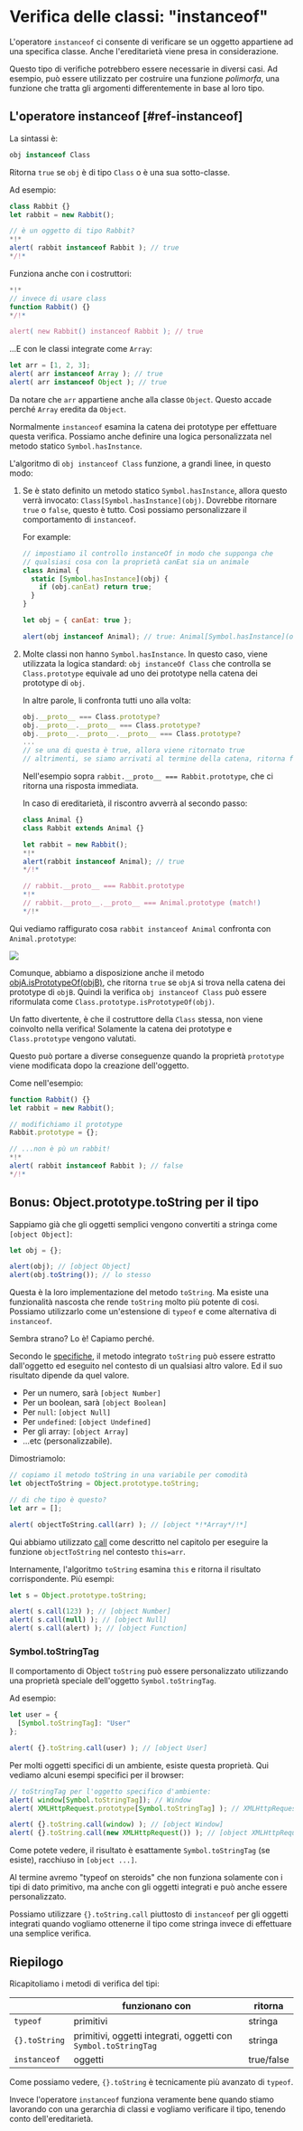# Verifica delle classi: "instanceof"

L'operatore `instanceof` ci consente di verificare se un oggetto appartiene ad una specifica classe. Anche l'ereditarietà viene presa in considerazione.

Questo tipo di verifiche potrebbero essere necessarie in diversi casi. Ad esempio, può essere utilizzato per costruire una funzione *polimorfa*, una funzione che tratta gli argomenti differentemente in base al loro tipo.

## L'operatore instanceof [#ref-instanceof]

La sintassi è:
```js
obj instanceof Class
```

Ritorna `true` se `obj` è di tipo `Class` o è una sua sotto-classe.

Ad esempio:

```js run
class Rabbit {}
let rabbit = new Rabbit();

// è un oggetto di tipo Rabbit?
*!*
alert( rabbit instanceof Rabbit ); // true
*/!*
```

Funziona anche con i costruttori:

```js run
*!*
// invece di usare class
function Rabbit() {}
*/!*

alert( new Rabbit() instanceof Rabbit ); // true
```

...E con le classi integrate come `Array`:

```js run
let arr = [1, 2, 3];
alert( arr instanceof Array ); // true
alert( arr instanceof Object ); // true
```

Da notare che `arr` appartiene anche alla classe `Object`. Questo accade perché `Array` eredita da `Object`.

Normalmente `instanceof` esamina la catena dei prototype per effettuare questa verifica. Possiamo anche definire una logica personalizzata nel metodo statico `Symbol.hasInstance`.

L'algoritmo di `obj instanceof Class` funzione, a grandi linee, in questo modo:

1. Se è stato definito un metodo statico `Symbol.hasInstance`, allora questo verrà invocato: `Class[Symbol.hasInstance](obj)`. Dovrebbe ritornare `true` o `false`, questo è tutto. Così possiamo personalizzare il comportamento di `instanceof`.

    For example:

    ```js run
    // impostiamo il controllo instanceOf in modo che supponga che
    // qualsiasi cosa con la proprietà canEat sia un animale
    class Animal {
      static [Symbol.hasInstance](obj) {
        if (obj.canEat) return true;
      }
    }

    let obj = { canEat: true };

    alert(obj instanceof Animal); // true: Animal[Symbol.hasInstance](obj) è stato invocato
    ```

2. Molte classi non hanno `Symbol.hasInstance`. In questo caso, viene utilizzata la logica standard: `obj instanceOf Class` che controlla se `Class.prototype` equivale ad uno dei prototype nella catena dei prototype di `obj`.

    In altre parole, li confronta tutti uno alla volta:
    ```js
    obj.__proto__ === Class.prototype?
    obj.__proto__.__proto__ === Class.prototype?
    obj.__proto__.__proto__.__proto__ === Class.prototype?
    ...
    // se una di questa è true, allora viene ritornato true
    // altrimenti, se siamo arrivati al termine della catena, ritorna false
    ```

    Nell'esempio sopra `rabbit.__proto__ === Rabbit.prototype`, che ci ritorna una risposta immediata.

    In caso di ereditarietà, il riscontro avverrà al secondo passo:

    ```js run
    class Animal {}
    class Rabbit extends Animal {}

    let rabbit = new Rabbit();
    *!*
    alert(rabbit instanceof Animal); // true
    */!*

    // rabbit.__proto__ === Rabbit.prototype
    *!*
    // rabbit.__proto__.__proto__ === Animal.prototype (match!)
    */!*
    ```

Qui vediamo raffigurato cosa `rabbit instanceof Animal` confronta con `Animal.prototype`:

![](instanceof.svg)

Comunque, abbiamo a disposizione anche il metodo [objA.isPrototypeOf(objB)](mdn:js/object/isPrototypeOf), che ritorna `true` se `objA` si trova nella catena dei prototype di `objB`. Quindi la verifica `obj instanceof Class` può essere riformulata come `Class.prototype.isPrototypeOf(obj)`.

Un fatto divertente, è che il costruttore della `Class` stessa, non viene coinvolto nella verifica! Solamente la catena dei prototype e `Class.prototype` vengono valutati.

Questo può portare a diverse conseguenze quando la proprietà `prototype` viene modificata dopo la creazione dell'oggetto.

Come nell'esempio:

```js run
function Rabbit() {}
let rabbit = new Rabbit();

// modifichiamo il prototype
Rabbit.prototype = {};

// ...non è pù un rabbit!
*!*
alert( rabbit instanceof Rabbit ); // false
*/!*
```

## Bonus: Object.prototype.toString per il tipo

Sappiamo già che gli oggetti semplici vengono convertiti a stringa come `[object Object]`:

```js run
let obj = {};

alert(obj); // [object Object]
alert(obj.toString()); // lo stesso
```

Questa è la loro implementazione del metodo `toString`. Ma esiste una funzionalità nascosta che rende `toString` molto più potente di cosi. Possiamo utilizzarlo come un'estensione di `typeof` e come alternativa di `instanceof`.

Sembra strano? Lo è! Capiamo perché.

Secondo le [specifiche](https://tc39.github.io/ecma262/#sec-object.prototype.tostring), il metodo integrato `toString` può essere estratto dall'oggetto ed eseguito nel contesto di un qualsiasi altro valore. Ed il suo risultato dipende da quel valore.

- Per un numero, sarà `[object Number]`
- Per un boolean, sarà `[object Boolean]`
- Per `null`: `[object Null]`
- Per `undefined`: `[object Undefined]`
- Per gli array: `[object Array]`
- ...etc (personalizzabile).

Dimostriamolo:

```js run
// copiamo il metodo toString in una variabile per comodità
let objectToString = Object.prototype.toString;

// di che tipo è questo?
let arr = [];

alert( objectToString.call(arr) ); // [object *!*Array*/!*]
```

Qui abbiamo utilizzato [call](mdn:js/function/call) come descritto nel capitolo [](info:call-apply-decorators) per eseguire la funzione `objectToString` nel contesto `this=arr`.

Internamente, l'algoritmo `toString` esamina `this` e ritorna il risultato corrispondente. Più esempi:

```js run
let s = Object.prototype.toString;

alert( s.call(123) ); // [object Number]
alert( s.call(null) ); // [object Null]
alert( s.call(alert) ); // [object Function]
```

### Symbol.toStringTag

Il comportamento di Object `toString` può essere personalizzato utilizzando una proprietà speciale dell'oggetto `Symbol.toStringTag`.

Ad esempio:

```js run
let user = {
  [Symbol.toStringTag]: "User"
};

alert( {}.toString.call(user) ); // [object User]
```

Per molti oggetti specifici di un ambiente, esiste questa proprietà. Qui vediamo alcuni esempi specifici per il browser:

```js run
// toStringTag per l'oggetto specifico d'ambiente:
alert( window[Symbol.toStringTag]); // Window
alert( XMLHttpRequest.prototype[Symbol.toStringTag] ); // XMLHttpRequest

alert( {}.toString.call(window) ); // [object Window]
alert( {}.toString.call(new XMLHttpRequest()) ); // [object XMLHttpRequest]
```

Come potete vedere, il risultato è esattamente `Symbol.toStringTag` (se esiste), racchiuso in `[object ...]`.

Al termine avremo "typeof on steroids" che non funziona solamente con i tipi di dato primitivo, ma anche con gli oggetti integrati e può anche essere personalizzato.

Possiamo utilizzare `{}.toString.call` piuttosto di `instanceof` per gli oggetti integrati quando vogliamo ottenerne il tipo come stringa invece di effettuare una semplice verifica.

## Riepilogo

Ricapitoliamo i metodi di verifica del tipi:

|               | funzionano con   |  ritorna      |
|---------------|-------------|---------------|
| `typeof`      | primitivi  |  stringa       |
| `{}.toString` | primitivi, oggetti integrati, oggetti con `Symbol.toStringTag`   |       stringa |
| `instanceof`  | oggetti     |  true/false   |

Come possiamo vedere, `{}.toString` è tecnicamente più avanzato di `typeof`.

Invece l'operatore `instanceof` funziona veramente bene quando stiamo lavorando con una gerarchia di classi e vogliamo verificare il tipo, tenendo conto dell'ereditarietà.
